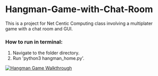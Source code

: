 # Hangman-Game-with-Chat-Room
This is a project for Net Centic Computing class  involving a multiplater game with a chat room and GUI.

### How to run in terminal:
1. Navigate to the folder directory.
2. Run 'python3 hangman_home.py'.

[![Hangman Game Walkthrough](https://img.youtube.com/vi/E3bhz8WOpW4/0.jpg)](https://www.youtube.com/watch?v=E3bhz8WOpW4&feature=youtu.be)
